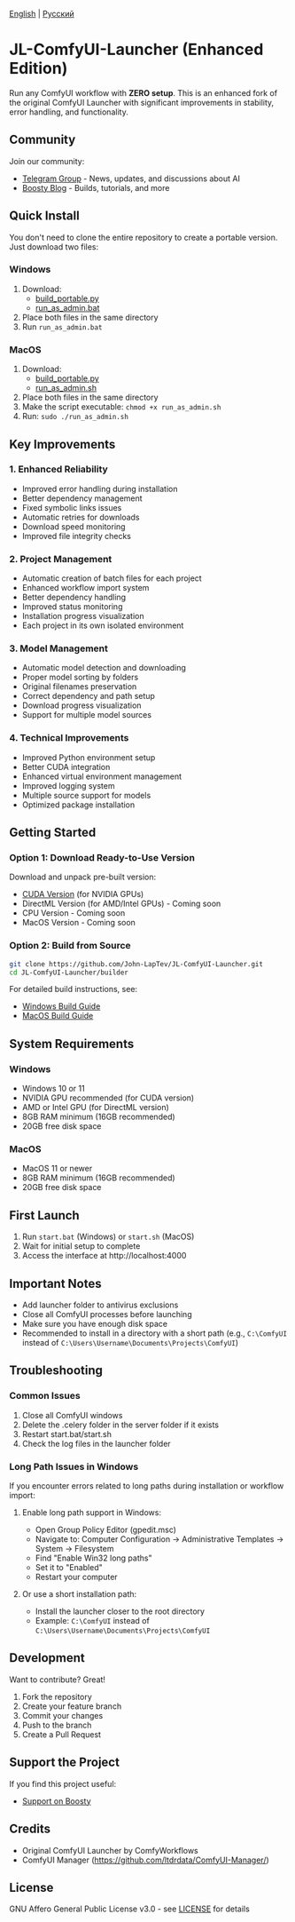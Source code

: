 [English](README.md) | [Русский](README.ru.md)

# JL-ComfyUI-Launcher (Enhanced Edition)

Run any ComfyUI workflow with **ZERO setup**. This is an enhanced fork of the original ComfyUI Launcher with significant improvements in stability, error handling, and functionality.

## Community
Join our community:
- [Telegram Group](https://t.me/JL_Stable_Diffusion) - News, updates, and discussions about AI
- [Boosty Blog](https://boosty.to/jlsd) - Builds, tutorials, and more

## Quick Install

You don't need to clone the entire repository to create a portable version. Just download two files:

### Windows
1. Download:
   - [build_portable.py](https://raw.githubusercontent.com/John-LapTev/JL-ComfyUI-Launcher/main/builder/build_portable.py)
   - [run_as_admin.bat](https://raw.githubusercontent.com/John-LapTev/JL-ComfyUI-Launcher/main/builder/scripts/run_as_admin.bat)
2. Place both files in the same directory
3. Run `run_as_admin.bat`

### MacOS
1. Download:
   - [build_portable.py](https://raw.githubusercontent.com/John-LapTev/JL-ComfyUI-Launcher/main/builder/build_portable.py)
   - [run_as_admin.sh](https://raw.githubusercontent.com/John-LapTev/JL-ComfyUI-Launcher/main/builder/scripts/run_as_admin.sh)
2. Place both files in the same directory
3. Make the script executable: `chmod +x run_as_admin.sh`
4. Run: `sudo ./run_as_admin.sh`

## Key Improvements

### 1. Enhanced Reliability
- Improved error handling during installation
- Better dependency management
- Fixed symbolic links issues
- Automatic retries for downloads
- Download speed monitoring
- Improved file integrity checks

### 2. Project Management
- Automatic creation of batch files for each project
- Enhanced workflow import system
- Better dependency handling
- Improved status monitoring
- Installation progress visualization
- Each project in its own isolated environment

### 3. Model Management
- Automatic model detection and downloading
- Proper model sorting by folders
- Original filenames preservation
- Correct dependency and path setup
- Download progress visualization
- Support for multiple model sources

### 4. Technical Improvements
- Improved Python environment setup
- Better CUDA integration
- Enhanced virtual environment management
- Improved logging system
- Multiple source support for models
- Optimized package installation

## Getting Started

### Option 1: Download Ready-to-Use Version
Download and unpack pre-built version:
- [CUDA Version](https://jl-comfyui.hhos.net/JL-Portable/ComfyUI-Launcher-Portable-CUDA.7z) (for NVIDIA GPUs)
- DirectML Version (for AMD/Intel GPUs) - Coming soon
- CPU Version - Coming soon
- MacOS Version - Coming soon

### Option 2: Build from Source
```bash
git clone https://github.com/John-LapTev/JL-ComfyUI-Launcher.git
cd JL-ComfyUI-Launcher/builder
```
For detailed build instructions, see:
- [Windows Build Guide](builder/README_Windows.md)
- [MacOS Build Guide](builder/README_MacOS.md)

## System Requirements

### Windows
- Windows 10 or 11
- NVIDIA GPU recommended (for CUDA version)
- AMD or Intel GPU (for DirectML version)
- 8GB RAM minimum (16GB recommended)
- 20GB free disk space

### MacOS
- MacOS 11 or newer
- 8GB RAM minimum (16GB recommended)
- 20GB free disk space

## First Launch
1. Run `start.bat` (Windows) or `start.sh` (MacOS)
2. Wait for initial setup to complete
3. Access the interface at http://localhost:4000

## Important Notes
- Add launcher folder to antivirus exclusions
- Close all ComfyUI processes before launching
- Make sure you have enough disk space
- Recommended to install in a directory with a short path (e.g., `C:\ComfyUI` instead of `C:\Users\Username\Documents\Projects\ComfyUI`)

## Troubleshooting

### Common Issues
1. Close all ComfyUI windows
2. Delete the .celery folder in the server folder if it exists
3. Restart start.bat/start.sh
4. Check the log files in the launcher folder

### Long Path Issues in Windows
If you encounter errors related to long paths during installation or workflow import:

1. Enable long path support in Windows:
   - Open Group Policy Editor (gpedit.msc)
   - Navigate to: Computer Configuration → Administrative Templates → System → Filesystem
   - Find "Enable Win32 long paths"
   - Set it to "Enabled"
   - Restart your computer

2. Or use a short installation path:
   - Install the launcher closer to the root directory
   - Example: `C:\ComfyUI` instead of `C:\Users\Username\Documents\Projects\ComfyUI`

## Development
Want to contribute? Great!
1. Fork the repository
2. Create your feature branch
3. Commit your changes
4. Push to the branch
5. Create a Pull Request

## Support the Project
If you find this project useful:
- [Support on Boosty](https://boosty.to/jlsd/donate)

## Credits
- Original ComfyUI Launcher by ComfyWorkflows
- ComfyUI Manager (https://github.com/ltdrdata/ComfyUI-Manager/)

## License
GNU Affero General Public License v3.0 - see [LICENSE](LICENSE) for details